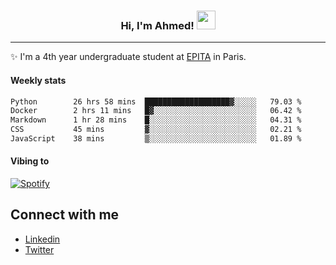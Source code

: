<!-- Heading -->
<h3 align="center"> Hi, I'm Ahmed! <img src = "https://raw.githubusercontent.com/MartinHeinz/MartinHeinz/master/wave.gif" width = 30px></h3>

<!-- About section -->
---
✨ I'm a 4th year undergraduate student at <a href="https://www.epita.fr/en/">EPITA</a> in Paris.

<h4 align ="left"> Weekly stats </h4>

<!--START_SECTION:waka-->

```txt
Python        26 hrs 58 mins  ███████████████████▓░░░░░   79.03 %
Docker        2 hrs 11 mins   █▓░░░░░░░░░░░░░░░░░░░░░░░   06.42 %
Markdown      1 hr 28 mins    █░░░░░░░░░░░░░░░░░░░░░░░░   04.31 %
CSS           45 mins         ▓░░░░░░░░░░░░░░░░░░░░░░░░   02.21 %
JavaScript    38 mins         ▒░░░░░░░░░░░░░░░░░░░░░░░░   01.89 %
```

<!--END_SECTION:waka-->

<h4 align ="left">Vibing to</h4>

[![Spotify](https://novatorem-ten-lyart.vercel.app/api/spotify)](https://open.spotify.com/user/31knevkvll66tzc3gqtoi6ngjbre)

<!-- Connect section -->

## Connect with me
  * <a href="https://www.linkedin.com/in/ahmed-hassayoune">Linkedin</a>
  * <a href="https://twitter.com/Ahmedhassaaa">Twitter</a>

<!-- Connect section: END -->
